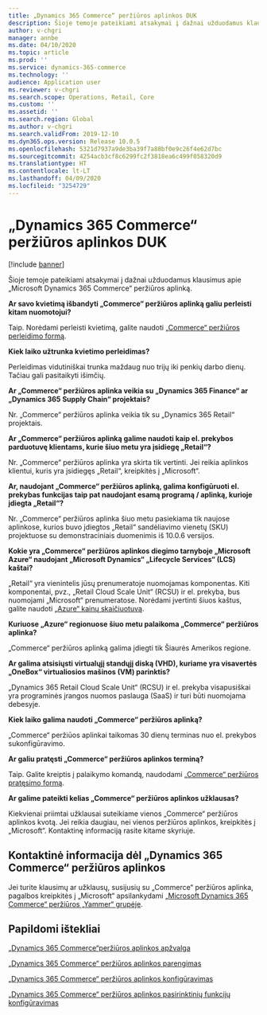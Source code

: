 ```yaml
---
title: „Dynamics 365 Commerce“ peržiūros aplinkos DUK
description: Šioje temoje pateikiami atsakymai į dažnai užduodamus klausimus apie „Microsoft Dynamics 365 Commerce“ peržiūros aplinką.
author: v-chgri
manager: annbe
ms.date: 04/10/2020
ms.topic: article
ms.prod: ''
ms.service: dynamics-365-commerce
ms.technology: ''
audience: Application user
ms.reviewer: v-chgri
ms.search.scope: Operations, Retail, Core
ms.custom: ''
ms.assetid: ''
ms.search.region: Global
ms.author: v-chgri
ms.search.validFrom: 2019-12-10
ms.dyn365.ops.version: Release 10.0.5
ms.openlocfilehash: 5321d7937a9de3ba39f7a88bf0e9c26f4e62d7bc
ms.sourcegitcommit: 4254acb3cf8c6299fc2f3818ea6c499f058320d9
ms.translationtype: HT
ms.contentlocale: lt-LT
ms.lasthandoff: 04/09/2020
ms.locfileid: "3254729"
---
```

# <a name="dynamics-365-commerce-preview-environment-faq"></a>„Dynamics 365 Commerce“ peržiūros aplinkos DUK

[!include [banner](includes/banner.md)]

Šioje temoje pateikiami atsakymai į dažnai užduodamus klausimus apie „Microsoft Dynamics 365 Commerce“ peržiūros aplinką.

**Ar savo kvietimą išbandyti „Commerce“ peržiūros aplinką galiu perleisti kitam nuomotojui?**

Taip. Norėdami perleisti kvietimą, galite naudoti [„Commerce“ peržiūros perleidimo formą](https://aka.ms/Dynamics365CommercePreviewTransferForm).

**Kiek laiko užtrunka kvietimo perleidimas?**

Perleidimas vidutiniškai trunka maždaug nuo trijų iki penkių darbo dienų. Tačiau gali pasitaikyti išimčių.

**Ar „Commerce“ peržiūros aplinka veikia su „Dynamics 365 Finance“ ar „Dynamics 365 Supply Chain“ projektais?**

Nr. „Commerce“ peržiūros aplinka veikia tik su „Dynamics 365 Retail“ projektais.

**Ar „Commerce“ peržiūros aplinką galime naudoti kaip el. prekybos parduotuvę klientams, kurie šiuo metu yra įsidiegę „Retail“?**

Nr. „Commerce“ peržiūros aplinka yra skirta tik vertinti. Jei reikia aplinkos klientui, kuris yra įsidiegęs „Retail“, kreipkitės į „Microsoft“.

**Ar, naudojant „Commerce“ peržiūros aplinką, galima konfigūruoti el. prekybas funkcijas taip pat naudojant esamą programą / aplinką, kurioje įdiegta „Retail“?**

Nr. „Commerce“ peržiūros aplinka šiuo metu pasiekiama tik naujose aplinkose, kurios buvo įdiegtos „Retail“ sandėliavimo vienetų (SKU) projektuose su demonstraciniais duomenimis iš 10.0.6 versijos.

**Kokie yra „Commerce“ peržiūros aplinkos diegimo tarnyboje „Microsoft Azure“ naudojant „Microsoft Dynamics“ „Lifecycle Services“ (LCS) kaštai?**

„Retail“ yra vienintelis jūsų prenumeratoje nuomojamas komponentas. Kiti komponentai, pvz., „Retail Cloud Scale Unit“ (RCSU) ir el. prekyba, bus nuomojami „Microsoft“ prenumeratose. Norėdami įvertinti šiuos kaštus, galite naudoti [„Azure“ kainų skaičiuotuvą](https://azure.microsoft.com/pricing/calculator/).

**Kuriuose „Azure“ regionuose šiuo metu palaikoma „Commerce“ peržiūros aplinka?**

„Commerce“ peržiūros aplinką galima įdiegti tik Šiaurės Amerikos regione.

**Ar galima atsisiųsti virtualųjį standųjį diską (VHD), kuriame yra visavertės „OneBox“ virtualiosios mašinos (VM) parinktis?**

„Dynamics 365 Retail Cloud Scale Unit“ (RCSU) ir el. prekyba visapusiškai yra programinės įrangos nuomos paslauga (SaaS) ir turi būti nuomojama debesyje.

**Kiek laiko galima naudoti „Commerce“ peržiūros aplinką?**

„Commerce“ peržiūos aplinkai taikomas 30 dienų terminas nuo el. prekybos sukonfigūravimo.

**Ar galiu pratęsti „Commerce“ peržiūros aplinkos terminą?**

Taip. Galite kreiptis į palaikymo komandą, naudodami [„Commerce“ peržiūros pratęsimo formą](https://aka.ms/Dynamics365CommercePreviewExtensionForm).

**Ar galime pateikti kelias „Commerce“ peržiūros aplinkos užklausas?**

Kiekvienai priimtai užklausai suteikiame vienos „Commerce“ peržiūros aplinkos kvotą. Jei reikia daugiau, nei vienos peržiūros aplinkos, kreipkitės į „Microsoft“. Kontaktinę informaciją rasite kitame skyriuje.

## <a name="dynamics-365-commerce-preview-environment-contact-information"></a>Kontaktinė informacija dėl „Dynamics 365 Commerce“ peržiūros aplinkos

Jei turite klausimų ar užklausų, susijusių su „Commerce“ peržiūros aplinka, pagalbos kreipkitės į „Microsoft“ apsilankydami [„Microsoft Dynamics 365 Commerce“ peržiūros „Yammer“ grupėje](https://aka.ms/Dynamics365CommercePreviewYammer).

## <a name="additional-resources"></a>Papildomi ištekliai

[„Dynamics 365 Commerce“peržiūros aplinkos apžvalga](cpe-overview.md)

[„Dynamics 365 Commerce“ peržiūros aplinkos parengimas](provisioning-guide.md)

[„Dynamics 365 Commerce“ peržiūros aplinkos konfigūravimas](cpe-post-provisioning.md)

[„Dynamics 365 Commerce“ peržiūros aplinkos pasirinktinių funkcijų konfigūravimas](cpe-optional-features.md)
